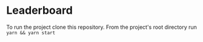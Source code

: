 # Leaderboard

To run the project clone this repository. From the project's root directory run `yarn && yarn start`
